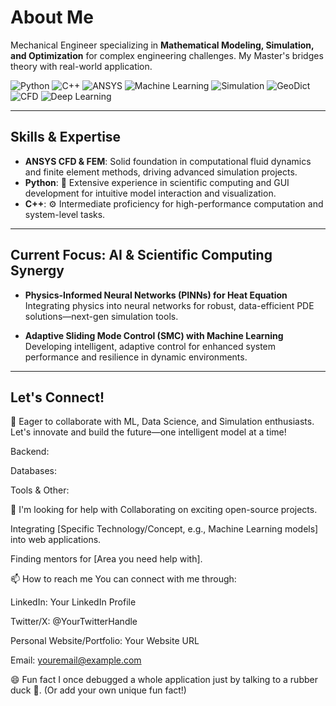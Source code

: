 # About Me

Mechanical Engineer specializing in **Mathematical Modeling, Simulation, and Optimization** for complex engineering challenges. My Master's bridges theory with real-world application.


![Python](https://img.shields.io/badge/Python-3776AB?style=for-the-badge&logo=python&logoColor=white)
![C++](https://img.shields.io/badge/C++-00599C?style=for-the-badge&logo=c%2B%2B&logoColor=white)
![ANSYS](https://img.shields.io/badge/ANSYS-FFB71B?style=for-the-badge&logo=ansys&logoColor=black)
![Machine Learning](https://img.shields.io/badge/Machine%20Learning-FF6F00?style=for-the-badge&logo=tensorflow&logoColor=white)
![Simulation](https://img.shields.io/badge/Simulation-4CAF50?style=for-the-badge&logo=simulink&logoColor=white)
![GeoDict](https://img.shields.io/badge/GeoDict-1976D2?style=for-the-badge)
![CFD](https://img.shields.io/badge/CFD-0288D1?style=for-the-badge&logo=ansys&logoColor=black)
![Deep Learning](https://img.shields.io/badge/Deep%20Learning-673AB7?style=for-the-badge&logo=tensorflow&logoColor=white)


---

## Skills & Expertise

- **ANSYS CFD & FEM**: Solid foundation in computational fluid dynamics and finite element methods, driving advanced simulation projects.
- **Python**: 🐍 Extensive experience in scientific computing and GUI development for intuitive model interaction and visualization.
- **C++**: ⚙️ Intermediate proficiency for high-performance computation and system-level tasks.

---

## Current Focus: AI & Scientific Computing Synergy

- **Physics-Informed Neural Networks (PINNs) for Heat Equation**  
  Integrating physics into neural networks for robust, data-efficient PDE solutions—next-gen simulation tools.

- **Adaptive Sliding Mode Control (SMC) with Machine Learning**  
  Developing intelligent, adaptive control for enhanced system performance and resilience in dynamic environments.

---

## Let's Connect!

🤝 Eager to collaborate with ML, Data Science, and Simulation enthusiasts.  
Let's innovate and build the future—one intelligent model at a time!


Backend:




Databases:



Tools & Other:





🤔 I'm looking for help with
Collaborating on exciting open-source projects.

Integrating [Specific Technology/Concept, e.g., Machine Learning models] into web applications.

Finding mentors for [Area you need help with].

📫 How to reach me
You can connect with me through:

LinkedIn: Your LinkedIn Profile

Twitter/X: @YourTwitterHandle

Personal Website/Portfolio: Your Website URL

Email: youremail@example.com

😄 Fun fact
I once debugged a whole application just by talking to a rubber duck 🦆. (Or add your own unique fun fact!)
